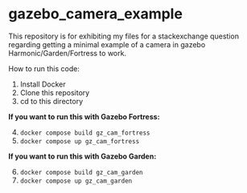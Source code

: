 # gazebo_camera_example
This repository is for exhibiting my files for a stackexchange question regarding getting a minimal example of a camera in gazebo Harmonic/Garden/Fortress to work.

How to run this code:
1. Install Docker
2. Clone this repository
3. cd to this directory

**If you want to run this with Gazebo Fortress:**

4. ```docker compose build gz_cam_fortress```
5. ```docker compose up gz_cam_fortress```

**If you want to run this with Gazebo Garden:**

6. ```docker compose build gz_cam_garden```
7. ```docker compose up gz_cam_garden``` 
